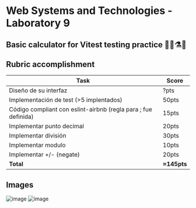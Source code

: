 # Web Systems and Technologies - Laboratory 9
## Basic calculator for Vitest testing practice 👨‍🔬⚗️🔬

## Rubric accomplishment

| Task                                                           | Score      |
|----------------------------------------------------------------|------------|
| Diseño de su interfaz                                          | ?pts       |
| Implementación de test (>5 implentados)                        | 50pts      |
| Código compliant con eslint-airbnb (regla para ; fue definida) | 15pts      |
| Implementar punto decimal                                      | 20pts      |
| Implementar división                                           | 30pts      |
| Implementar modulo                                             | 10pts      |
| Implementar +/- (negate)                                       | 20pts      |
|                                                      **Total** | **≈145pts**|

## Images 
![image](https://user-images.githubusercontent.com/63200593/236391776-0b7273fd-3ff8-4ffa-b4b0-c556cad9efec.png)
![image](https://user-images.githubusercontent.com/63200593/236391841-fc001850-a504-4bb8-867c-9adfdf96b9a7.png)

